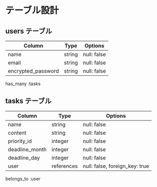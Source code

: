 # テーブル設計

## users テーブル

| Column             | Type   | Options     |
| ------------------ | ------ | ----------- |
| name               | string | null: false |
| email              | string | null: false |
| encrypted_password | string | null: false |

has_many :tasks

## tasks テーブル

| Column         | Type       | Options                        |
| -------------- | ---------- | ------------------------------ |
| name           | string     | null: false                    |
| content    | string     | null: false                    |
| priority_id    | integer    | null: false                    |
| deadline_month | integer    | null: false                    |
| deadline_day   | integer    | null: false                    |
| user           | references | null: false, foreign_key: true |

belongs_to :user

